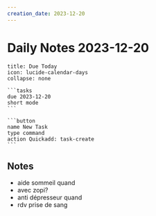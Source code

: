 ```yaml
---
creation_date: 2023-12-20
---
```

# Daily Notes 2023-12-20

````ad-card
title: Due Today
icon: lucide-calendar-days
collapse: none

```tasks
due 2023-12-20
short mode
```

```button
name New Task
type command
action Quickadd: task-create
```
````


## Notes

- aide sommeil quand
- avec zopi?
- anti dépresseur quand
- rdv prise de sang